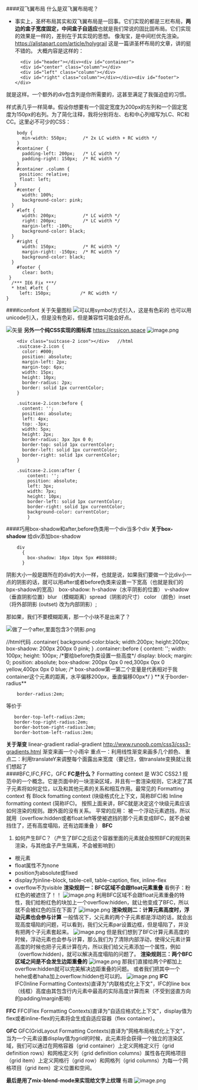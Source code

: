 ####双飞翼布局
什么是双飞翼布局呢？
* 事实上，圣杯布局其实和双飞翼布局是一回事。它们实现的都是三栏布局，**两边的盒子宽度固定，中间盒子自适应**也就是我们常说的固比固布局。它们实现的效果是一样的，差别在于其实现的思想。
像淘宝，是中间栏优先渲染。
https://alistapart.com/article/holygrail  这是一篇讲圣杯布局的文章，讲的挺不错的。
大概内容是这样的：

        <div id="header"></div><div id="container">
        <div id="center" class="column"></div>
        <div id="left" class="column"></div>
        <div id="right" class="column"></div></div><div id="footer"></div>
就是这样。一个额外的div包含列是你所需要的，这甚至满足了我强迫症的习惯。

样式表几乎一样简单。假设你想要有一个固定宽度为200px的左列和一个固定宽度为150px的右列。为了简化注释，我将分别将左、右和中心列缩写为LC、RC和CC。这里必不可少的CSS：

        body {
          min-width: 550px;      /* 2x LC width + RC width */
        }
        #container {
          padding-left: 200px;   /* LC width */
          padding-right: 150px;  /* RC width */
        }
        #container .column {
         position: relative;
         float: left;   
       }
        #center {
          width: 100%;
          background-color: pink;
      }
        #left {
          width: 200px;          /* LC width */
          right: 200px;          /* LC width */
          margin-left: -100%;
          background-color: black;
      }
        #right {
          width: 150px;          /* RC width */
          margin-right: -150px;  /* RC width */
          background-color: black;
      }
        #footer {
          clear: both;
     }
      /*** IE6 Fix ***/
      * html #left {
         left: 150px;           /* RC width */
    }

####iconfont
关于矢量图标
![可以用symbol方式引入，这是有色彩的](https://upload-images.jianshu.io/upload_images/7728915-c201fb027d2d6035.png?imageMogr2/auto-orient/strip%7CimageView2/2/w/1240)
也可以用unicode引入，但是没有色彩，但是兼容性可能会好点。

![矢量](https://upload-images.jianshu.io/upload_images/7728915-ecb77f1586ff5ce4.png?imageMogr2/auto-orient/strip%7CimageView2/2/w/1240)
**另外一个纯CSS实现的图标库**
https://cssicon.space
![image.png](https://upload-images.jianshu.io/upload_images/7728915-f5c948c41703a809.png?imageMogr2/auto-orient/strip%7CimageView2/2/w/1240)

        <div class="suitcase-2 icon"></div>   //html
        .suitcase-2.icon {
          color: #000;
          position: absolute;
          margin-left: 2px;
          margin-top: 6px;
          width: 15px;
          height: 10px;
          border-radius: 2px;
          border: solid 1px currentColor;
        }

        .suitcase-2.icon:before {
          content: '';
          position: absolute;
          left: 4px;
          top: -3px;
          width: 5px;
          height: 2px;
          border-radius: 3px 3px 0 0;
          border-top: solid 1px currentColor;
          border-left: solid 1px currentColor;
          border-right: solid 1px currentColor;
        }

        .suitcase-2.icon:after {
            content: '';
            position: absolute;
            left: 3px;
            width: 7px;
            height: 10px;
            border-left: solid 1px currentColor;
            border-right: solid 1px currentColor;
            background-color: currentColor;
            }

####巧用box-shadow和after,before伪类用一个div当多个div
**关于box-shadow**
给div添加box-shadow

        div
          {
            box-shadow: 10px 10px 5px #888888;
          }
阴影大小一般是跟所在的div的大小一样，也就是说，如果我们要做一个比div小一点的阴影的话，就可以用after或者before伪类来设置一下宽高（也就是我们的bpx-shadow的宽高）
box-shadow: h-shadow（水平阴影的位置） v-shadow （垂直阴影位置）blur （模糊距离）spread（阴影的尺寸） color （颜色）inset（将外部阴影 (outset) 改为内部阴影）;

那如果，我们不要模糊距离，那一个小块不是出来了？

![做了一个after,里面包含3个阴影.png](https://upload-images.jianshu.io/upload_images/7728915-30f08aee32ae69c9.png?imageMogr2/auto-orient/strip%7CimageView2/2/w/1240)

  <div class = "container"></div>  //html代码
    .container{
      background-color:black;
      width:200px;
      height:200px;
      box-shadow: 200px 200px 0 pink;
    }
    .container::before {
        content: '';
        width: 100px;
        height: 100px;
        /*要给before伪类设置一些高度*/
        display: block;
        margin: 0;
        position: absolute; 
        box-shadow: 200px 0px 0 red,300px 0px 0 yellow,400px 0px 0 blue;
       /* box-shadow第一第二个变量是代表相对于我container这个元素的距离，水平偏移200px，垂直偏移00px*/
    }
**关于border-radius**

        border-radius:2em;
 等价于

       border-top-left-radius:2em;
       border-top-right-radius:2em;
       border-bottom-right-radius:2em;
       border-bottom-left-radius:2em;
**关于渐变**
 linear-gradient
radial-gradient
http://www.runoob.com/css3/css3-gradients.html
渐变来画一个小雨伞
重点一：利用线性渐变来画多几个颜色、
重点二：利用translateY来调整每个面露出来宽度（要记住，做translate变换就让我们想起了        
####BFC,IFC,FFC，GFC
**FC是什么？**
Formatting context 是 W3C CSS2.1 规范中的一个概念。它是页面中的一块渲染区域，并且有一套渲染规则，它决定了其子元素将如何定位，以及和其他元素的关系和相互作用。最常见的 Formatting context 有 Block fomatting context (块级格式化上下文，简称BFC)和 Inline formatting context (简称IFC)。
按照上面来讲，BFC就是决定这个块级元素应该如何渲染的规则。跟外面的没有关系。
平常的应用：
被一个浮动元素遮挡，所以就用（overflow:hidden或者float:left等使被遮挡的那个元素变成BFC，就不会被挡住了，还有高度塌陷，还有边距重叠 ）
 **BFC**
1. 如何产生BFC？（产生了BFC之后这个容器里面的元素就会按照BFC的规则来渲染，与其他盒子产生隔离，不会被影响到）
* 根元素
* float属性不为none
* position为absolute或fixed
* display为inline-block, table-cell, table-caption, flex, inline-flex
* overflow不为visible
**渲染规则一：BFC区域不会跟float元素重叠**
看例子：粉红色的被遮住了！！
![image.png](https://upload-images.jianshu.io/upload_images/7728915-d50b1bbe33cc65e4.png?imageMogr2/auto-orient/strip%7CimageView2/2/w/1240)
利用BFC区域不会跟float元素重叠的特性，我们给粉红色的块加上一个overflow:hidden，就让他变成了BFC，所以就不会被红色的压在下面了
![image.png](https://upload-images.jianshu.io/upload_images/7728915-d04cafbd46dad7b2.png?imageMogr2/auto-orient/strip%7CimageView2/2/w/1240)
**渲染规则二：计算元素高度时，浮动元素也会参与计算**
一般情况下，父元素的两个子元素都是浮动的话，就会出现高度塌陷的问题，可以看到，我们父元素par设置边框，但是塌陷了，并没有把两个子元素套起来。
![image.png](https://upload-images.jianshu.io/upload_images/7728915-f4b9cddfd6ad30bd.png?imageMogr2/auto-orient/strip%7CimageView2/2/w/1240)
但是我们想到了BFC计算元素高度的时候，浮动元素也会参与计算，那么我们为了清除内部浮动，使得父元素计算高度的时候也把子元素计算在内，所以我们给父元素添加一个属性，例如（overflow:hidden)，就可以解决高度塌陷的问题了。
**渲染规则三：两个BFC区域之间是不会发生边距重叠的**
![image.png](https://upload-images.jianshu.io/upload_images/7728915-d378940ea22d03bb.png?imageMogr2/auto-orient/strip%7CimageView2/2/w/1240)
那我们直接给两个P都加上overflow:hidden就可以完美解决边距重叠的问题。
或者我们把其中一个 hehe或者haha加上overflow:hidden也可以的。
![image.png](https://upload-images.jianshu.io/upload_images/7728915-93da4d51f6afe7f6.png?imageMogr2/auto-orient/strip%7CimageView2/2/w/1240)
**IFC**
IFC(Inline Formatting Contexts)直译为"内联格式化上下文"，IFC的line box（线框）高度由其包含行内元素中最高的实际高度计算而来（不受到竖直方向的padding/margin影响)

**FFC**
FFC(Flex Formatting Contexts)直译为"自适应格式化上下文"，display值为flex或者inline-flex的元素将会生成自适应容器（flex container）。

**GFC**
GFC(GridLayout Formatting Contexts)直译为"网格布局格式化上下文"，当为一个元素设置display值为grid的时候，此元素将会获得一个独立的渲染区域，我们可以通过在网格容器（grid container）上定义网格定义行（grid definition rows）和网格定义列（grid definition columns）属性各在网格项目（grid item）上定义网格行（grid row）和网格列（grid columns）为每一个网格项目（grid item）定义位置和空间。 



**最后是用了mix-blend-mode来实现给文字上纹理**
有趣
![image.png](https://upload-images.jianshu.io/upload_images/7728915-cf77eaa7a680e893.png?imageMogr2/auto-orient/strip%7CimageView2/2/w/1240)

